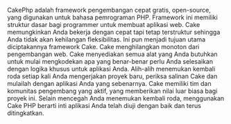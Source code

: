 CakePhp
adalah framework pengembangan cepat gratis, open-source, yang digunakan untuk bahasa pemrograman PHP. Framework ini memiliki struktur dasar bagi programmer untuk membuat aplikasi web. Cake memungkinkan Anda bekerja dengan cepat tapi tetap terstruktur sehingga Anda tidak akan kehilangan fleksibilitas. Ini pun menjadi tujuan utama diciptakannya framework Cake.
Cake menghilangkan monoton dari pengembangan web. Cake menyediakan semua alat yang Anda butuhkan untuk mulai mengkodekan apa yang benar-benar perlu Anda selesaikan dengan logika khusus untuk aplikasi Anda. Alih-alih menemukan kembali roda setiap kali Anda mengerjakan proyek baru, periksa salinan Cake dan mulailah dengan aplikasi Anda yang sebenarnya.
Cake memiliki tim dan komunitas pengembang yang aktif, yang memberikan nilai luar biasa bagi proyek ini. Selain mencegah Anda menemukan kembali roda, menggunakan Cake PHP berarti inti aplikasi Anda telah diuji dengan baik dan terus ditingkatkan.
